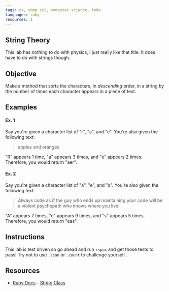```yaml
---
tags: cs, comp sci, computer science, todo
languages: ruby
resources: 1
---
```

## String Theory

This lab has nothing to do with physics, I just really like that title. It does have to do with strings though.

## Objective

Make a method that sorts the characters, in *descending* order, in a string by the number of times each character appears in a piece of text. 

## Examples

#### Ex. 1

Say you're given a character list of "r", "a", and "e". You're also given the following text:

> apples and oranges

"R" appears 1 time, "a" appears 3 times, and "e" appears 2 times. Therefore, you would return "aer".

#### Ex. 2

Say you're given a character list of "a", "e", and "s". You're also given the following text:

> Always code as if the guy who ends up maintaining your code 
> will be a violent psychopath who knows where you live.

"A" appears 7 times, "e" appears 9 times, and "s" appears 5 times. Therefore, you would return "eas".

## Instructions

This lab is test driven so go ahead and run `rspec` and get those tests to pass! Try not to use `.scan` or `.count` to challenge yourself.

## Resources
* [Ruby Docs](http://www.ruby-doc.org/) - [String Class](http://www.ruby-doc.org/core-2.1.2/String.html)
